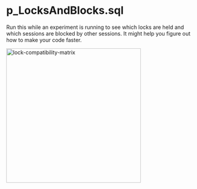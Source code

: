 # p_LocksAndBlocks.sql
Run this while an experiment is running to see which locks are held and which sessions are blocked by other sessions. It might help you figure out how to make your code faster.


<img width="357" alt="lock-compatibility-matrix" src="https://github.com/chucknewmanjr/PerformanceExperiment/assets/33396894/cf5d2ca9-330d-494a-bc89-0bc214cacfdd">




